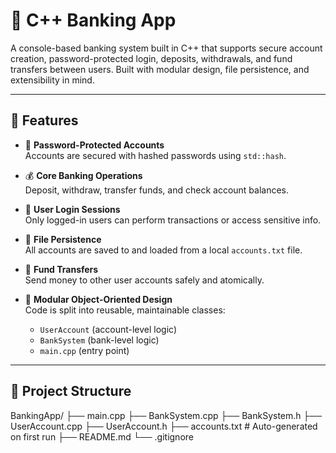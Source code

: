 # 💸 C++ Banking App

A console-based banking system built in C++ that supports secure account creation, password-protected login, deposits, withdrawals, and fund transfers between users. Built with modular design, file persistence, and extensibility in mind.

---

## 🧰 Features

- 🔐 **Password-Protected Accounts**  
  Accounts are secured with hashed passwords using `std::hash`.

- 💰 **Core Banking Operations**  
  Deposit, withdraw, transfer funds, and check account balances.

- 👤 **User Login Sessions**  
  Only logged-in users can perform transactions or access sensitive info.

- 📁 **File Persistence**  
  All accounts are saved to and loaded from a local `accounts.txt` file.

- 🔄 **Fund Transfers**  
  Send money to other user accounts safely and atomically.

- 🔧 **Modular Object-Oriented Design**  
  Code is split into reusable, maintainable classes:
  - `UserAccount` (account-level logic)
  - `BankSystem` (bank-level logic)
  - `main.cpp` (entry point)

---

## 📂 Project Structure

BankingApp/
├── main.cpp
├── BankSystem.cpp
├── BankSystem.h
├── UserAccount.cpp
├── UserAccount.h
├── accounts.txt # Auto-generated on first run
├── README.md
└── .gitignore